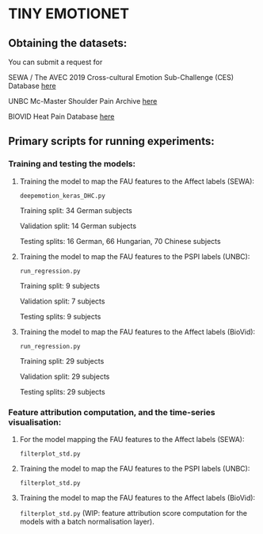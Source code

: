 # TINY EMOTIONET

## Obtaining the datasets:

You can submit a request for

SEWA / The AVEC 2019 Cross-cultural Emotion Sub-Challenge (CES) Database [here](https://sites.google.com/view/avec2019/home#h.p_-h7OzDVf_pfv) 

UNBC Mc-Master Shoulder Pain Archive [here](https://www.pitt.edu/~emotion/um-spread.htm)

BIOVID Heat Pain Database [here](http://www.iikt.ovgu.de/BioVid.print)

## Primary scripts for running experiments:

### Training and testing the models:
1. Training the model to map the FAU features to the Affect labels (SEWA):
    
    `deepemotion_keras_DHC.py`
    
    Training split: 34 German subjects
    
    Validation split: 14 German subjects
    
    Testing splits: 16 German, 66 Hungarian, 70 Chinese subjects
    
2. Training the model to map the FAU features to the PSPI labels (UNBC):

    `run_regression.py`

    Training split: 9 subjects
    
    Validation split: 7 subjects
    
    Testing splits: 9 subjects



3. Training the model to map the FAU features to the Affect labels (BioVid):

    `run_regression.py`

    Training split: 29 subjects
    
    Validation split: 29 subjects
    
    Testing splits: 29 subjects



### Feature attribution computation, and the time-series visualisation:

1. For the model mapping the FAU features to the Affect labels (SEWA):
    
    `filterplot_std.py`
    
2. Training the model to map the FAU features to the PSPI labels (UNBC):

    `filterplot_std.py`

3. Training the model to map the FAU features to the Affect labels (BioVid):

    `filterplot_std.py` (WIP: feature attribution score computation for the models with a batch normalisation layer).
